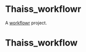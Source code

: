 # Thaiss_workflowr

A [workflowr][] project.

[workflowr]: https://github.com/jdblischak/workflowr
# Thaiss_workflow
